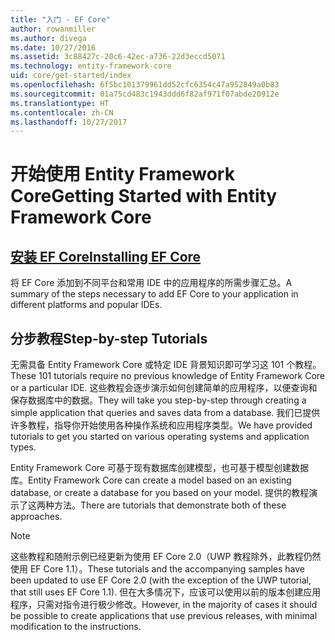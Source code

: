 ```yaml
---
title: "入门 - EF Core"
author: rowanmiller
ms.author: divega
ms.date: 10/27/2016
ms.assetid: 3c88427c-20c6-42ec-a736-22d3eccd5071
ms.technology: entity-framework-core
uid: core/get-started/index
ms.openlocfilehash: 6f5bc101379961dd52cfc6354c47a952849a0b83
ms.sourcegitcommit: 01a75cd483c1943ddd6f82af971f07abde20912e
ms.translationtype: HT
ms.contentlocale: zh-CN
ms.lasthandoff: 10/27/2017
---
```

# <a name="getting-started-with-entity-framework-core"></a><span data-ttu-id="c6697-102">开始使用 Entity Framework Core</span><span class="sxs-lookup"><span data-stu-id="c6697-102">Getting Started with Entity Framework Core</span></span>

## <a name="installing-ef-coreinstallindexmd"></a>[<span data-ttu-id="c6697-103">安装 EF Core</span><span class="sxs-lookup"><span data-stu-id="c6697-103">Installing EF Core</span></span>](install/index.md)

<span data-ttu-id="c6697-104">将 EF Core 添加到不同平台和常用 IDE 中的应用程序的所需步骤汇总。</span><span class="sxs-lookup"><span data-stu-id="c6697-104">A summary of the steps necessary to add EF Core to your application in different platforms and popular IDEs.</span></span>

## <a name="step-by-step-tutorials"></a><span data-ttu-id="c6697-105">分步教程</span><span class="sxs-lookup"><span data-stu-id="c6697-105">Step-by-step Tutorials</span></span>

<span data-ttu-id="c6697-106">无需具备 Entity Framework Core 或特定 IDE 背景知识即可学习这 101 个教程。</span><span class="sxs-lookup"><span data-stu-id="c6697-106">These 101 tutorials require no previous knowledge of Entity Framework Core or a particular IDE.</span></span> <span data-ttu-id="c6697-107">这些教程会逐步演示如何创建简单的应用程序，以便查询和保存数据库中的数据。</span><span class="sxs-lookup"><span data-stu-id="c6697-107">They will take you step-by-step through creating a simple application that queries and saves data from a database.</span></span> <span data-ttu-id="c6697-108">我们已提供许多教程，指导你开始使用各种操作系统和应用程序类型。</span><span class="sxs-lookup"><span data-stu-id="c6697-108">We have provided tutorials to get you started on various operating systems and application types.</span></span>

<span data-ttu-id="c6697-109">Entity Framework Core 可基于现有数据库创建模型，也可基于模型创建数据库。</span><span class="sxs-lookup"><span data-stu-id="c6697-109">Entity Framework Core can create a model based on an existing database, or create a database for you based on your model.</span></span> <span data-ttu-id="c6697-110">提供的教程演示了这两种方法。</span><span class="sxs-lookup"><span data-stu-id="c6697-110">There are tutorials that demonstrate both of these approaches.</span></span>

> [!NOTE]  
> <span data-ttu-id="c6697-111">这些教程和随附示例已经更新为使用 EF Core 2.0（UWP 教程除外，此教程仍然使用 EF Core 1.1）。</span><span class="sxs-lookup"><span data-stu-id="c6697-111">These tutorials and the accompanying samples have been updated to use EF Core 2.0 (with the exception of the UWP tutorial, that still uses EF Core 1.1).</span></span> <span data-ttu-id="c6697-112">但在大多情况下，应该可以使用以前的版本创建应用程序，只需对指令进行极少修改。</span><span class="sxs-lookup"><span data-stu-id="c6697-112">However, in the majority of cases it should be possible to create applications that use previous releases, with minimal modification to the instructions.</span></span> 
